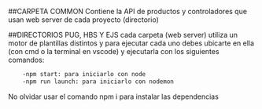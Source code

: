 ##CARPETA COMMON
Contiene la API de productos y controladores que usan web server de cada proyecto (directorio)

##DIRECTORIOS PUG, HBS Y EJS
cada carpeta (web server) utiliza un motor de plantillas distintos y para ejecutar cada uno debes ubicarte en ella (con cmd o la terminal en vscode) y ejecutarla con los siguientes comandos:
```sh
    -npm start: para iniciarlo con node
    -npm run launch: para iniciarlo con nodemon
```
No olvidar usar el comando npm i para instalar las dependencias